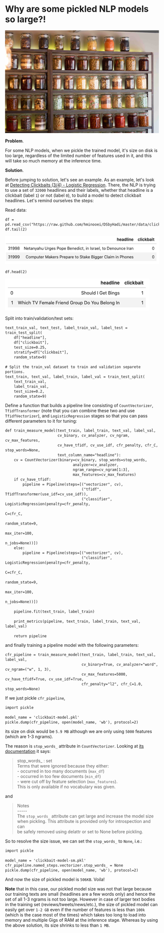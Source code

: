 # Why are some pickled NLP models so large?!


![](/images/martin-lostak-pickle.jpg "by Martin Lostak")


**Problem**.

For some NLP models, when we pickle the trained model, it's size on disk is too large,
regardless of the limited number of features used in it, and this will take so much 
memory at the inference time.

**Solution**.

Before jumping to solution, let's see an example.
As an example, let's look at [Detecting Clickbaits (3/4) - Logistic Regression](https://hminooei.github.io/2020/04/21/clickbaits3.html).
There, the NLP is trying to use a set of `32000` headlines and their labels, whether that headline is a clickbait (label `1`) or 
not (label `0`), to build a model to detect clickbait headlines. Let's remind ourselves
the steps:

Read data:

```
df = pd.read_csv("https://raw.github.com/hminooei/DSbyHadi/master/data/clickbait_data.csv.zip")
df.tail(2)
```

![image info](/images/tail2.png)

```
df.head(2)
```

![image info](/images/head2.png)

Split into train/validation/test sets:

```
text_train_val, text_test, label_train_val, label_test = train_test_split(
    df["headline"], 
    df["clickbait"], 
    test_size=0.25, 
    stratify=df["clickbait"], 
    random_state=9)

# Split the train_val dataset to train and validation separete portions.
text_train, text_val, label_train, label_val = train_test_split(
    text_train_val,
    label_train_val, 
    test_size=0.2, 
    random_state=9)
```

Define a function that builds a pipeline line consisting of `CountVectorizer`,
`TfidfTransformer` (note that you can combine these two and use `TfidfVectorizer`), 
and `LogisticRegression` stages so that you can pass different parameters to it 
for tuning:

```
def train_measure_model(text_train, label_train, text_val, label_val,
                        cv_binary, cv_analyzer, cv_ngram, cv_max_features,
                        cv_have_tfidf, cv_use_idf, cfr_penalty, cfr_C, stop_words=None, 
                        text_column_name="headline"):
    cv = CountVectorizer(binary=cv_binary, stop_words=stop_words,
                               analyzer=cv_analyzer,
                               ngram_range=cv_ngram[1:3],
                               max_features=cv_max_features)
    if cv_have_tfidf:
        pipeline = Pipeline(steps=[("vectorizer", cv), 
                                   ("tfidf", TfidfTransformer(use_idf=cv_use_idf)),
                                   ("classifier", LogisticRegression(penalty=cfr_penalty,
                                                                     C=cfr_C,
                                                                     random_state=9,
                                                                     max_iter=100,
                                                                     n_jobs=None))])
    else:
        pipeline = Pipeline(steps=[("vectorizer", cv), 
                                   ("classifier", LogisticRegression(penalty=cfr_penalty,
                                                                     C=cfr_C,
                                                                     random_state=9,
                                                                     max_iter=100,
                                                                     n_jobs=None))])

    pipeline.fit(text_train, label_train)
    
    print_metrics(pipeline, text_train, label_train, text_val, label_val)

    return pipeline
```

and finally training a pipeline model with the following parameters:

```
cfr_pipeline = train_measure_model(text_train, label_train, text_val, label_val,
                                   cv_binary=True, cv_analyzer="word", cv_ngram=("w", 1, 3), 
                                   cv_max_features=5000, cv_have_tfidf=True, cv_use_idf=True, 
                                   cfr_penalty="l2", cfr_C=1.0, stop_words=None)
```

If we just pickle `cfr_pipeline`,
```
import pickle

model_name = 'clickbait-model.pkl'
pickle.dump(cfr_pipeline, open(model_name, 'wb'), protocol=2)
``` 
its size on disk would be `5.9 MB` although we are only using `5000` features (which are
1-3 ngrams).

The reason is `stop_words_` attribute in `CountVectorizer`. Looking at 
[its documentation](https://github.com/scikit-learn/scikit-learn/blob/fd237278e/sklearn/feature_extraction/text.py#L806) 
it says:

> stop_words_ : set  
        Terms that were ignored because they either:  
          - occurred in too many documents (`max_df`)  
          - occurred in too few documents (`min_df`)  
          - were cut off by feature selection (`max_features`).  
        This is only available if no vocabulary was given.

and
> Notes  
    -----  
    The ``stop_words_`` attribute can get large and increase the model size  
    when pickling. This attribute is provided only for introspection and can  
    be safely removed using delattr or set to None before pickling.  
 
So to resolve the size issue, we can set the `stop_words_` to `None`, i.e.:

```
import pickle

model_name = 'clickbait-model-sm.pkl'
cfr_pipeline.named_steps.vectorizer.stop_words_ = None
pickle.dump(cfr_pipeline, open(model_name, 'wb'), protocol=2)
```

And now the size of pickled model is `506KB`. Voila!

**Note** that in this case, our pickled model size was not that large because 
our training texts are small (headlines are a few words only) and hence the set 
of all 1-3 ngrams is not too large.
However in case of larger text bodies in the training set (reviews/tweets/news/etc.), 
the size of pickled model can easily get over `1-2 GB` even if the number of features 
is less than `100k` (which is the case most of the times) which takes too long to load 
into memory and multiple Gigs of RAM at the inference stage. Whereas by using the above
solution, its size shrinks to less than `1 MB`.